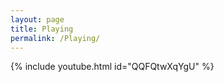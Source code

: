 ```yaml
---
layout: page
title: Playing
permalink: /Playing/
---
```


{% include youtube.html id="QQFQtwXqYgU" %}